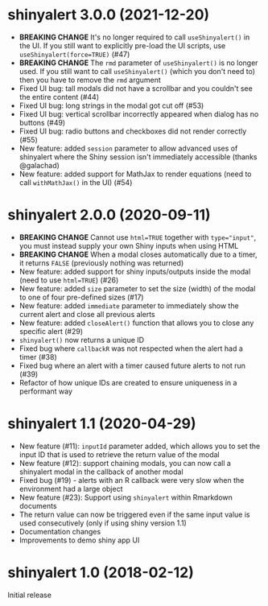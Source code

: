 # shinyalert 3.0.0 (2021-12-20)

- **BREAKING CHANGE** It's no longer required to call `useShinyalert()` in the UI. If you still want to explicitly pre-load the UI scripts, use `useShinyalert(force=TRUE)` (#47) 
- **BREAKING CHANGE** The `rmd` parameter of `useShinyalert()` is no longer used. If you still want to call `useShinyalert()` (which you don't need to) then you have to remove the `rmd` argument
- Fixed UI bug: tall modals did not have a scrollbar and you couldn't see the entire content (#44)
- Fixed UI bug: long strings in the modal got cut off (#53)
- Fixed UI bug: vertical scrollbar incorrectly appeared when dialog has no buttons (#49)
- Fixed UI bug: radio buttons and checkboxes did not render correctly (#55)
- New feature: added `session` parameter to allow advanced uses of shinyalert where the Shiny session isn't immediately accessible (thanks @galachad)
- New feature: added support for MathJax to render equations (need to call `withMathJax()` in the UI) (#54)

# shinyalert 2.0.0 (2020-09-11)

- **BREAKING CHANGE** Cannot use `html=TRUE` together with `type="input"`, you must instead supply your own Shiny inputs when using HTML
- **BREAKING CHANGE** When a modal closes automatically due to a timer, it returns `FALSE` (previously nothing was returned)
- New feature: added support for shiny inputs/outputs inside the modal (need to use `html=TRUE`) (#26)
- New feature: added `size` parameter to set the size (width) of the modal to one of four pre-defined sizes (#17)
- New feature: added `immediate` parameter to immediately show the current alert and close all previous alerts
- New feature: added `closeAlert()` function that allows you to close any specific alert (#29)
- `shinyalert()` now returns a unique ID
- Fixed bug where `callbackR` was not respected when the alert had a timer (#38)
- Fixed bug where an alert with a timer caused future alerts to not run (#39)
- Refactor of how unique IDs are created to ensure uniqueness in a performant way

# shinyalert 1.1 (2020-04-29)

- New feature (#11): `inputId` parameter added, which allows you to set the input ID that is used to retrieve the return value of the modal
- New feature (#12): support chaining modals, you can now call a shinyalert modal in the callback of another modal
- Fixed bug (#19) - alerts with an R callback were very slow when the environment had a large object
- New feature (#23): Support using `shinyalert` within Rmarkdown documents
- The return value can now be triggered even if the same input value is used consecutively (only if using shiny version 1.1)
- Documentation changes
- Improvements to demo shiny app UI

# shinyalert 1.0 (2018-02-12)

Initial release
